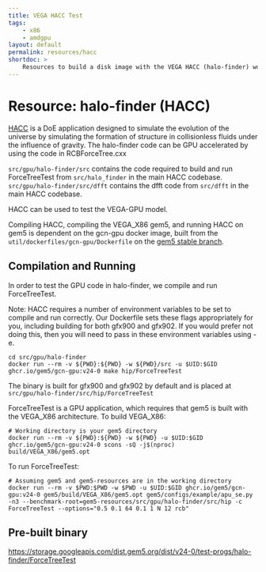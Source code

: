 ```yaml
---
title: VEGA HACC Test
tags:
    - x86
    - amdgpu
layout: default
permalink: resources/hacc
shortdoc: >
    Resources to build a disk image with the VEGA HACC (halo-finder) workload.
---
```


# Resource: halo-finder (HACC)

[HACC](https://asc.llnl.gov/coral-2-benchmarks) is a DoE application designed to simulate the
evolution of the universe by simulating the formation of structure in collisionless fluids
under the influence of gravity. The halo-finder code can be GPU accelerated by using
the code in RCBForceTree.cxx

`src/gpu/halo-finder/src` contains the code required to build and run ForceTreeTest from `src/halo_finder` in the main HACC codebase.
`src/gpu/halo-finder/src/dfft` contains the dfft code from `src/dfft` in the main HACC codebase.

HACC can be used to test the VEGA-GPU model.

Compiling HACC, compiling the VEGA_X86 gem5, and running HACC on gem5 is dependent on the gcn-gpu docker image, built from the `util/dockerfiles/gcn-gpu/Dockerfile` on the [gem5 stable branch](https://github.com/gem5/gem5).

## Compilation and Running

In order to test the GPU code in halo-finder, we compile and run ForceTreeTest.

Note: HACC requires a number of environment variables to be set to compile and run correctly.  Our Dockerfile sets these flags appropriately for you, including building for both gfx900 and gfx902.  If you would prefer not doing this, then you will need to pass in these environment variables using -e.

```
cd src/gpu/halo-finder
docker run --rm -v ${PWD}:${PWD} -w ${PWD}/src -u $UID:$GID ghcr.io/gem5/gcn-gpu:v24-0 make hip/ForceTreeTest
```

The binary is built for gfx900 and gfx902 by default and is placed at `src/gpu/halo-finder/src/hip/ForceTreeTest`

ForceTreeTest is a GPU application, which requires that gem5 is built with the VEGA_X86 architecture.
To build VEGA_X86:
```
# Working directory is your gem5 directory
docker run --rm -v ${PWD}:${PWD} -w ${PWD} -u $UID:$GID ghcr.io/gem5/gcn-gpu:v24-0 scons -sQ -j$(nproc) build/VEGA_X86/gem5.opt
```

To run ForceTreeTest:
```
# Assuming gem5 and gem5-resources are in the working directory
docker run --rm -v $PWD:$PWD -w $PWD -u $UID:$GID ghcr.io/gem5/gcn-gpu:v24-0 gem5/build/VEGA_X86/gem5.opt gem5/configs/example/apu_se.py -n3 --benchmark-root=gem5-resources/src/gpu/halo-finder/src/hip -c ForceTreeTest --options="0.5 0.1 64 0.1 1 N 12 rcb"
```

## Pre-built binary

<https://storage.googleapis.com/dist.gem5.org/dist/v24-0/test-progs/halo-finder/ForceTreeTest>
